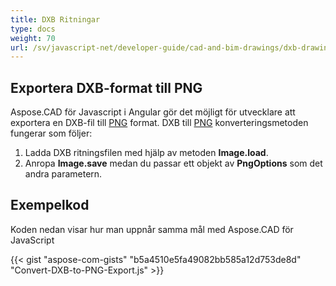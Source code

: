 ```yaml
---
title: DXB Ritningar
type: docs
weight: 70
url: /sv/javascript-net/developer-guide/cad-and-bim-drawings/dxb-drawings/
---
```


## **Exportera DXB-format till PNG**

Aspose.CAD för Javascript i Angular gör det möjligt för utvecklare att exportera en DXB-fil till [PNG](https://docs.fileformat.com/image/png/) format. 
DXB till [PNG](https://docs.fileformat.com/image/png/) konverteringsmetoden fungerar som följer:

1. Ladda DXB ritningsfilen med hjälp av metoden **Image.load**.
1. Anropa **Image.save** medan du passar ett objekt av **PngOptions** som det andra parametern.

## Exempelkod

Koden nedan visar hur man uppnår samma mål med Aspose.CAD för JavaScript

{{< gist "aspose-com-gists" "b5a4510e5fa49082bb585a12d753de8d" "Convert-DXB-to-PNG-Export.js" >}}
